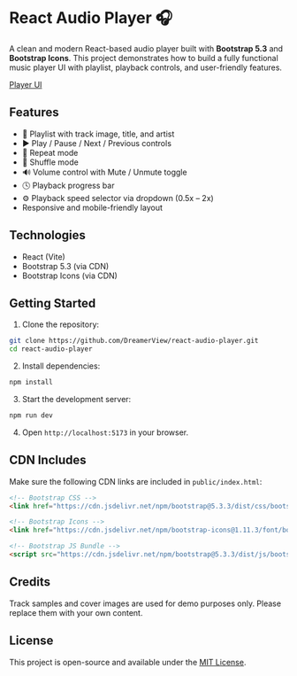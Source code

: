 # React Audio Player 🎧

A clean and modern React-based audio player built with **Bootstrap 5.3** and **Bootstrap Icons**. This project demonstrates how to build a fully functional music player UI with playlist, playback controls, and user-friendly features.

[Player UI](public/preview.png)

## Features

* 🎵 Playlist with track image, title, and artist
* ▶️ Play / Pause / Next / Previous controls
* 🔁 Repeat mode
* 🔀 Shuffle mode
* 🔊 Volume control with Mute / Unmute toggle
* 🕓 Playback progress bar
* ⚙️ Playback speed selector via dropdown (0.5x – 2x)
* Responsive and mobile-friendly layout

## Technologies

* React (Vite)
* Bootstrap 5.3 (via CDN)
* Bootstrap Icons (via CDN)

## Getting Started

1. Clone the repository:

```bash
git clone https://github.com/DreamerView/react-audio-player.git
cd react-audio-player
```

2. Install dependencies:

```bash
npm install
```

3. Start the development server:

```bash
npm run dev
```

4. Open `http://localhost:5173` in your browser.

## CDN Includes

Make sure the following CDN links are included in `public/index.html`:

```html
<!-- Bootstrap CSS -->
<link href="https://cdn.jsdelivr.net/npm/bootstrap@5.3.3/dist/css/bootstrap.min.css" rel="stylesheet">

<!-- Bootstrap Icons -->
<link href="https://cdn.jsdelivr.net/npm/bootstrap-icons@1.11.3/font/bootstrap-icons.css" rel="stylesheet">

<!-- Bootstrap JS Bundle -->
<script src="https://cdn.jsdelivr.net/npm/bootstrap@5.3.3/dist/js/bootstrap.bundle.min.js"></script>
```

## Credits

Track samples and cover images are used for demo purposes only. Please replace them with your own content.

## License

This project is open-source and available under the [MIT License](LICENSE).
